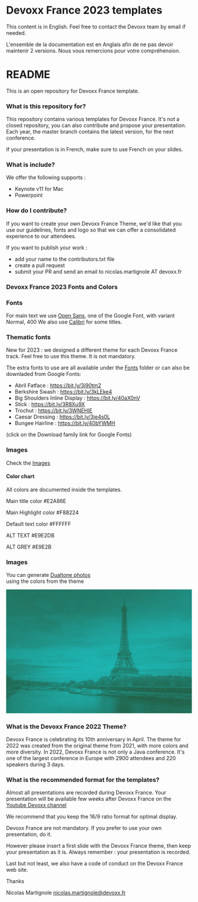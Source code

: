 # Devoxx France 2023 templates

This content is in English. Feel free to contact the Devoxx team by email if needed. 

L'ensemble de la documentation est en Anglais afin de ne pas devoir maintenir 2 versions. Nous vous remercions pour votre compréhension.

# README #

This is an open repository for Devoxx France template.

### What is this repository for? ###

This repository contains various templates for Devoxx France. It's not a closed repository, you can also contribute and propose your presentation.
Each year, the master branch contains the latest version, for the next conference.

If your presentation is in French, make sure to use French on your slides.

### What is include? ####

We offer the following supports : 
- Keynote v11 for Mac
- Powerpoint

### How do I contribute? ###

If you want to create your own Devoxx France Theme, we'd like that you use our guidelines, fonts and logo so that we can offer a consolidated experience to our attendees.

If you want to publish your work : 

  - add your name to the contributors.txt file
  - create a pull request 
  - submit your PR and send an email to nicolas.martignole AT devoxx.fr 

### Devoxx France 2023 Fonts and Colors

### Fonts

For main text we use [Open Sans](https://fonts.google.com/specimen/Open+Sans), one of the Google Font, with variant Normal, 400
We also use [Calibri](https://www.microsoft.com/en-us/download/details.aspx?id=10725) for some titles.

### Thematic fonts

New for 2023 : we designed a different theme for each Devoxx France track. Feel free to use this theme.
It is not mandatory. 

The extra fonts to use are all available under the [Fonts](https://github.com/quantixx/template-presentation/tree/master/Fonts) folder or can also be downladed from Google Fonts:

 - Abril Fatface : https://bit.ly/3j90tm2
 - Berkshire Swash : https://bit.ly/3kLEke4
 - Big Shoulders Inline Display : https://bit.ly/40aX0nV
 - Stick : https://bit.ly/3R8Xu9X
 - Trochut : https://bit.ly/3WNEHlE
 - Caesar Dressing : https://bit.ly/3je4s0L
 - Bungee Hairline : https://bit.ly/40bYWMH

(click on the Download family link for Google Fonts)


### Images 

Check the [Images]()

#### Color chart

All colors are documented inside the templates.

Main title color
#E2A86E

Main Highlight color
#F88224

Default text color
#FFFFFF

ALT TEXT
#E9E2DB

ALT GREY
#E9E2B

### Images

You can generate [Dualtone photos](https://duotone.shapefactory.co/?i=ELy8RcnCgEo&f=313741&t=6bb884&q=wave)  
using the colors from the theme

![Devoxx FR 2022](photos/paris_eiffel_tower.png)

### What is the Devoxx France 2022 Theme?  

Devoxx France is celebrating its 10th anniversary in April. The theme for 2022 was created from the original theme
from 2021, with more colors and more diversity. In 2022, Devoxx France is not only a Java conference. It's one of the 
largest conference in Europe with 2900 attendees and 220 speakers during 3 days. 

### What is the recommended format for the templates? 

Almost all presentations are recorded during Devoxx France. Your presentation will be available few weeks after Devoxx France on the [Youtube Devoxx channel](https://www.youtube.com/channel/UCsVPQfo5RZErDL41LoWvk0A) 

We recommend that you keep the 16/9 ratio format for optimal display.

Devoxx France are not mandatory. If you prefer to use your own presentation, do it.

However please insert a first slide with the Devoxx France theme, then keep your presentation as it is. Always remember : your presentation is recorded. 

Last but not least, we also have a code of conduct on the Devoxx France web site.

Thanks

Nicolas Martignole
nicolas.martignole@devoxx.fr


